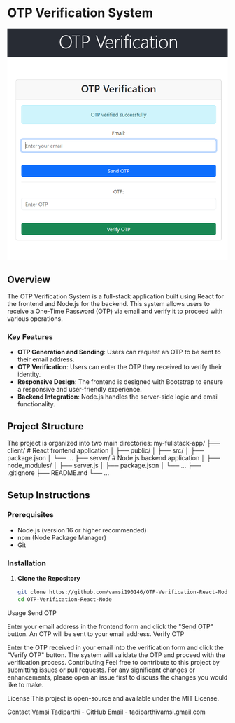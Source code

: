 # OTP Verification System

![OTP Verification](https://github.com/vamsi190146/OTP-Verification-React-Node/blob/main/otp-verification.png.png)

## Overview

The OTP Verification System is a full-stack application built using React for the frontend and Node.js for the backend. This system allows users to receive a One-Time Password (OTP) via email and verify it to proceed with various operations.

### Key Features

- **OTP Generation and Sending**: Users can request an OTP to be sent to their email address.
- **OTP Verification**: Users can enter the OTP they received to verify their identity.
- **Responsive Design**: The frontend is designed with Bootstrap to ensure a responsive and user-friendly experience.
- **Backend Integration**: Node.js handles the server-side logic and email functionality.

## Project Structure

The project is organized into two main directories:
my-fullstack-app/
├── client/ # React frontend application
│ ├── public/
│ ├── src/
│ ├── package.json
│ └── ...
├── server/ # Node.js backend application
│ ├── node_modules/
│ ├── server.js
│ ├── package.json
│ └── ...
├── .gitignore
├── README.md
└── ...


## Setup Instructions

### Prerequisites

- Node.js (version 16 or higher recommended)
- npm (Node Package Manager)
- Git

### Installation

1. **Clone the Repository**

   ```bash
   git clone https://github.com/vamsi190146/OTP-Verification-React-Node.git
   cd OTP-Verification-React-Node
Usage
Send OTP

Enter your email address in the frontend form and click the "Send OTP" button.
An OTP will be sent to your email address.
Verify OTP

Enter the OTP received in your email into the verification form and click the "Verify OTP" button.
The system will validate the OTP and proceed with the verification process.
Contributing
Feel free to contribute to this project by submitting issues or pull requests. For any significant changes or enhancements, please open an issue first to discuss the changes you would like to make.

License
This project is open-source and available under the MIT License.

Contact
Vamsi Tadiparthi - GitHub
Email - tadiparthivamsi.gmail.com

